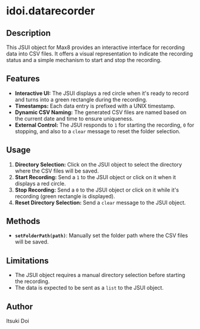 # idoi.datarecorder

## Description

This JSUI object for Max8 provides an interactive interface for recording data into CSV files. It offers a visual representation to indicate the recording status and a simple mechanism to start and stop the recording.

## Features

- **Interactive UI:** The JSUI displays a red circle when it's ready to record and turns into a green rectangle during the recording.
- **Timestamps:** Each data entry is prefixed with a UNIX timestamp.
- **Dynamic CSV Naming:** The generated CSV files are named based on the current date and time to ensure uniqueness.
- **External Control:** The JSUI responds to `1` for starting the recording, `0` for stopping, and also to a `clear` message to reset the folder selection.

## Usage

1. **Directory Selection:** Click on the JSUI object to select the directory where the CSV files will be saved.
2. **Start Recording:** Send a `1` to the JSUI object or click on it when it displays a red circle.
3. **Stop Recording:** Send a `0` to the JSUI object or click on it while it's recording (green rectangle is displayed).
4. **Reset Directory Selection:** Send a `clear` message to the JSUI object.

## Methods

- **`setFolderPath(path)`**: Manually set the folder path where the CSV files will be saved.

## Limitations

- The JSUI object requires a manual directory selection before starting the recording.
- The data is expected to be sent as a `list` to the JSUI object.

## Author
Itsuki Doi

